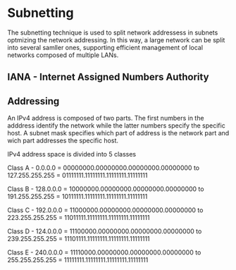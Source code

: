 # Subnetting

The subnetting technique is used to split network addressess in subnets optmizing the network addressing. In this way, a large network can be split into several samller ones, supporting efficient management of local networks composed of multiple LANs.

## IANA - Internet Assigned Numbers Authority

## Addressing

An IPv4 address is composed of two parts. The first numbers in the adddress identify the network while the latter numbers specify the specific host. A subnet mask specifies which part of address is the network part and wich part addresses the specific host. 

IPv4 address space is divided into 5 classes

Class A - 0.0.0.0   = 00000000.00000000.00000000.00000000 to 127.255.255.255 = 01111111.11111111.11111111.11111111

Class B - 128.0.0.0 = 10000000.00000000.00000000.00000000 to 191.255.255.255 = 10111111.11111111.11111111.11111111

Class C - 192.0.0.0 = 11000000.00000000.00000000.00000000 to 223.255.255.255 = 11011111.11111111.11111111.11111111

Class D - 124.0.0.0 = 11100000.00000000.00000000.00000000 to 239.255.255.255 = 11101111.11111111.11111111.11111111

Class E - 240.0.0.0 = 11110000.00000000.00000000.00000000 to 255.255.255.255 = 11111111.11111111.11111111.11111111
